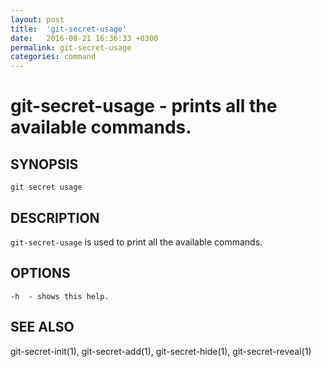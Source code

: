 ```yaml
---
layout: post
title:  'git-secret-usage'
date:   2016-08-21 16:36:33 +0300
permalink: git-secret-usage
categories: command
---
```

git-secret-usage - prints all the available commands.
=====================================================

## SYNOPSIS

    git secret usage


## DESCRIPTION
`git-secret-usage` is used to print all the available commands.


## OPTIONS

    -h  - shows this help.


## SEE ALSO

git-secret-init(1), git-secret-add(1), git-secret-hide(1), git-secret-reveal(1)
